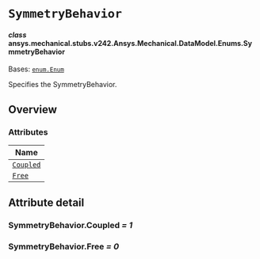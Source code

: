 # `SymmetryBehavior`



#### *class* ansys.mechanical.stubs.v242.Ansys.Mechanical.DataModel.Enums.SymmetryBehavior

Bases: [`enum.Enum`](https://docs.python.org/3/library/enum.html#enum.Enum)

Specifies the SymmetryBehavior.

<!-- !! processed by numpydoc !! -->

<a id="overview"></a>

## Overview

### Attributes

| Name |
| ------------------------------------------ |
| [`Coupled`](#SymmetryBehavior.Coupled) |
| [`Free`](#SymmetryBehavior.Free) |

<a id="attribute-detail"></a>

## Attribute detail

<a id="SymmetryBehavior.Coupled"></a>

### SymmetryBehavior.Coupled *= 1*

<a id="SymmetryBehavior.Free"></a>

### SymmetryBehavior.Free *= 0*


